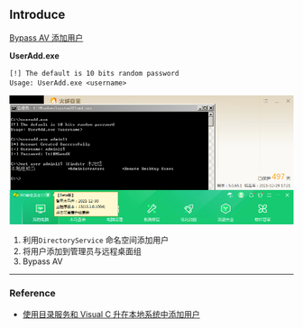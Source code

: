 ## Introduce

[Bypass AV 添加用户](https://payloads.cn/2021/1230/bypass-av-add-user.html)

**UserAdd.exe**

```tex
[!] The default is 10 bits random password
Usage: UserAdd.exe <username>
```

![image-20211230125147015](imgs/image-20211230125147015.png)

1. 利用`DirectoryService` 命名空间添加用户
2. 将用户添加到管理员与远程桌面组
3. Bypass AV

------

### Reference

- [使用目录服务和 Visual C 升在本地系统中添加用户](https://docs.microsoft.com/zh-cn/troubleshoot/dotnet/csharp/add-user-local-system)